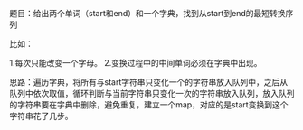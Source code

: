 题目：给出两个单词（start和end）和一个字典，找到从start到end的最短转换序列
   
   比如：
   
   1.每次只能改变一个字母。
   2.变换过程中的中间单词必须在字典中出现。
   
思路：遍历字典，将所有与start字符串只变化一个的字符串放入队列中，之后从队列中依次取值，循环判断与当前字符串只变化一次的字符串放入队列，放入队列的字符串要在字典中删除，避免重复，建立一个map，对应的是start变换到这个字符串花了几步。